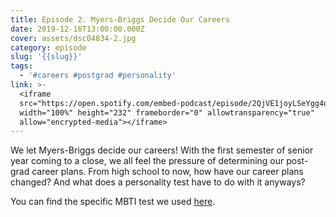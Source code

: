 ```yaml
---
title: Episode 2. Myers-Briggs Decide Our Careers
date: 2019-12-16T13:00:00.000Z
cover: assets/dsc04834-2.jpg
category: episode
slug: '{{slug}}'
tags:
  - '#careers #postgrad #personality'
link: >-
  <iframe
  src="https://open.spotify.com/embed-podcast/episode/2QjVE1joyLSeYgg4q5b9cI"
  width="100%" height="232" frameborder="0" allowtransparency="true"
  allow="encrypted-media"></iframe>
---
```

We let Myers-Briggs decide our careers! With the first semester of senior year coming to a close, we all feel the pressure of determining our post-grad career plans. From high school to now, how have our career plans changed? And what does a personality test have to do with it anyways?

You can find the specific MBTI test we used [here](https://www.16personalities.com/).